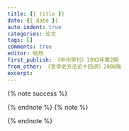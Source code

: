 ```yaml
---
title: {{ title }}
date: {{ date }}
auto_indent: true
categories: 论文
tags: []
comments: true
editor: 皎然
first_publish: 《中州学刊》1992年第2期
from_other: 《哲学史方法论十四讲》2008版
excerpt:
---
```

{% note success %}

{% endnote %}
{% note %}

{% endnote %}
